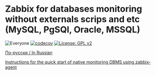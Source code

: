 # Zabbix for databases monitoring without externals scrips and etc (MySQL, PgSQl, Oracle, MSSQL)

![Everyone](https://github.com/CHERTS/zabbix_dbmon/workflows/Everyone/badge.svg)
[![codecov](https://codecov.io/gh/CHERTS/zabbix_dbmon/branch/master/graph/badge.svg?token=P0VGHVU4HE)](https://codecov.io/gh/CHERTS/zabbix_dbmon)
[![License: GPL v2](https://img.shields.io/badge/License-GPLv2-blue.svg)](https://www.gnu.org/licenses/gpl-2.0)

[По-русски / In Russian](README.ru.md)

[Instructions for the quick start of native monitoring DBMS using zabbix-agent](HOWTO_START_DBMON.md)

